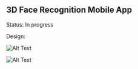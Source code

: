 ## 3D Face Recognition Mobile App

Status: In progress

Design:

![Alt Text](https://github.com/MargaretaGalaju/3d-face-recognition-mobile/assets/images/design1.jpg)


![Alt Text](https://github.com/MargaretaGalaju/3d-face-recognition-mobile/assets/images/design2.jpg)
